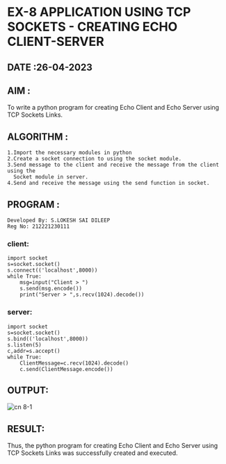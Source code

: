 # EX-8 APPLICATION USING TCP SOCKETS - CREATING ECHO CLIENT-SERVER
## DATE :26-04-2023

## AIM :
To write a python program for creating Echo Client and Echo Server using TCP Sockets Links.
## ALGORITHM :
```
1.Import the necessary modules in python
2.Create a socket connection to using the socket module.
3.Send message to the client and receive the message from the client using the 
  Socket module in server.
4.Send and receive the message using the send function in socket.
```
## PROGRAM :
```
Developed By: S.LOKESH SAI DILEEP
Reg No: 212221230111
```
### client:
```
import socket
s=socket.socket()
s.connect(('localhost',8000))
while True:
    msg=input("Client > ")
    s.send(msg.encode())
    print("Server > ",s.recv(1024).decode())
```
### server:
```
import socket
s=socket.socket()
s.bind(('localhost',8000))
s.listen(5)
c,addr=s.accept()
while True:
    ClientMessage=c.recv(1024).decode()
    c.send(ClientMessage.encode())
```
## OUTPUT:
![cn 8-1](https://github.com/yashaswimitta/EX-8/assets/94619247/dc5d9fe6-c822-4ec7-90da-41a2471f0829)





## RESULT:
Thus, the python program for creating Echo Client and Echo Server using TCP Sockets Links was successfully created and executed.
